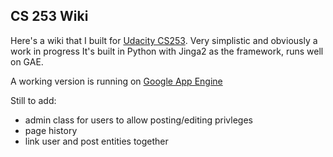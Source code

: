 CS 253 Wiki
----------

Here's a wiki that I built for [Udacity CS253](http://www.udacity.com/course/cs253). Very simplistic and obviously a work in progress It's built in Python with Jinga2 as the framework, runs well on GAE.

A working version is running on [Google App Engine](https://wiki-cs-253.appspot.com/)

Still to add:
* admin class for users to allow posting/editing privleges
* page history
* link user and post entities together

